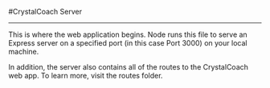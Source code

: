 #CrystalCoach Server

---

This is where the web application begins. Node runs this file to serve an Express server on a specified port (in this case Port 3000) on your local machine.

In addition, the server also contains all of the routes to the CrystalCoach web app. To learn more, visit the routes folder.